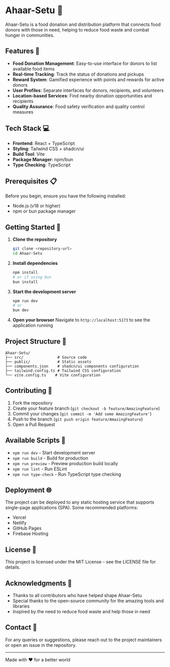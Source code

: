 # Ahaar-Setu 🍱

Ahaar-Setu is a food donation and distribution platform that connects food donors with those in need, helping to reduce food waste and combat hunger in communities.

## Features 🌟

- **Food Donation Management**: Easy-to-use interface for donors to list available food items
- **Real-time Tracking**: Track the status of donations and pickups
- **Reward System**: Gamified experience with points and rewards for active donors
- **User Profiles**: Separate interfaces for donors, recipients, and volunteers
- **Location-based Services**: Find nearby donation opportunities and recipients
- **Quality Assurance**: Food safety verification and quality control measures

## Tech Stack 💻

- **Frontend**: React + TypeScript
- **Styling**: Tailwind CSS + shadcn/ui
- **Build Tool**: Vite
- **Package Manager**: npm/bun
- **Type Checking**: TypeScript
 
## Prerequisites 📋

Before you begin, ensure you have the following installed:
- Node.js (v18 or higher)
- npm or bun package manager

## Getting Started 🚀

1. **Clone the repository**
   ```sh
   git clone <repository-url>
   cd Ahaar-Setu
   ```

2. **Install dependencies**
   ```sh
   npm install
   # or if using bun
   bun install
   ```

3. **Start the development server**
   ```sh
   npm run dev
   # or
   bun dev
   ```

4. **Open your browser**
   Navigate to `http://localhost:5173` to see the application running

## Project Structure 📁

```
Ahaar-Setu/
├── src/               # Source code
├── public/            # Static assets
├── components.json    # shadcn/ui components configuration
├── tailwind.config.ts # Tailwind CSS configuration
└── vite.config.ts    # Vite configuration
```

## Contributing 🤝

1. Fork the repository
2. Create your feature branch (`git checkout -b feature/AmazingFeature`)
3. Commit your changes (`git commit -m 'Add some AmazingFeature'`)
4. Push to the branch (`git push origin feature/AmazingFeature`)
5. Open a Pull Request


## Available Scripts 📜

- `npm run dev` - Start development server
- `npm run build` - Build for production
- `npm run preview` - Preview production build locally
- `npm run lint` - Run ESLint
- `npm run type-check` - Run TypeScript type checking

## Deployment 🌐

The project can be deployed to any static hosting service that supports single-page applications (SPA). Some recommended platforms:

- Vercel
- Netlify
- GitHub Pages
- Firebase Hosting

## License 📄

This project is licensed under the MIT License - see the LICENSE file for details.

## Acknowledgments 🙏

- Thanks to all contributors who have helped shape Ahaar-Setu
- Special thanks to the open-source community for the amazing tools and libraries
- Inspired by the need to reduce food waste and help those in need

## Contact 📧

For any queries or suggestions, please reach out to the project maintainers or open an issue in the repository.

---

Made with ❤️ for a better world

